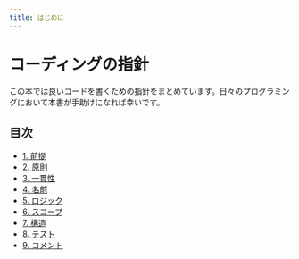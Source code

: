 ```yaml
---
title: はじめに
---
```


# コーディングの指針

この本では良いコードを書くための指針をまとめています。日々のプログラミングにおいて本書が手助けになれば幸いです。

## 目次
- [1. 前提](premise/README.md)
- [2. 原則](principles/KISS.md)
- [3. 一貫性]()
- [4. 名前]()
- [5. ロジック]()
- [6. スコープ]()
- [7. 構造](architecture/SRP.md)
- [8. テスト]()
- [9. コメント]()
